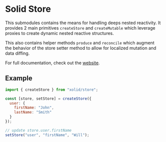 # Solid Store

This submodules contains the means for handling deeps nested reactivity. It provides 2 main primitives `createStore` and `createMutable` which leverage proxies to create dynamic nested reactive structures.

This also contains helper methods `produce` and `reconcile` which augment the behavior of the store setter method to allow for localized mutation and data diffing.

For full documentation, check out the [website](https://www.solidjs.com/docs/latest/api).

## Example

```js
import { createStore } from "xolid/store";

const [store, setStore] = createStore({
  user: {
    firstName: "John",
    lastName: "Smith"
  }
});

// update store.user.firstName
setStore("user", "firstName", "Will");
```
